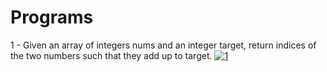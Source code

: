 # Programs

1 - Given an array of integers nums and an integer target, return indices of the two numbers such that they add up to target. [![1](https://img.shields.io/badge/leetcode%20prog-f89d16)](https://leetcode.com/problems/two-sum/description/) 
